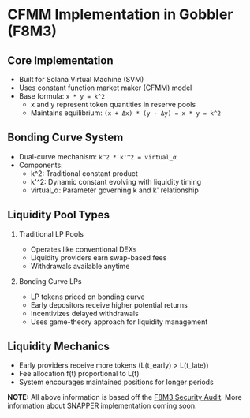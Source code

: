 # CFMM Implementation in Gobbler (F8M3)

## Core Implementation
- Built for Solana Virtual Machine (SVM)
- Uses constant function market maker (CFMM) model
- Base formula: `x * y = k^2`
  - x and y represent token quantities in reserve pools
  - Maintains equilibrium: `(x + Δx) * (y - Δy) = x * y = k^2`

## Bonding Curve System
- Dual-curve mechanism: `k^2 * k'^2 = virtual_α`
- Components:
  - k^2: Traditional constant product
  - k'^2: Dynamic constant evolving with liquidity timing
  - virtual_α: Parameter governing k and k' relationship

## Liquidity Pool Types
1. Traditional LP Pools
   - Operates like conventional DEXs
   - Liquidity providers earn swap-based fees
   - Withdrawals available anytime

2. Bonding Curve LPs
   - LP tokens priced on bonding curve
   - Early depositors receive higher potential returns
   - Incentivizes delayed withdrawals
   - Uses game-theory approach for liquidity management

## Liquidity Mechanics
- Early providers receive more tokens (L(t_early) > L(t_late))
- Fee allocation f(t) proportional to L(t)
- System encourages maintained positions for longer periods

**NOTE:** All above information is based off the [F8M3 Security Audit](../security-and-audits/audit-reports/f8m3-security-review.md). More information about SNAPPER implementation coming soon.